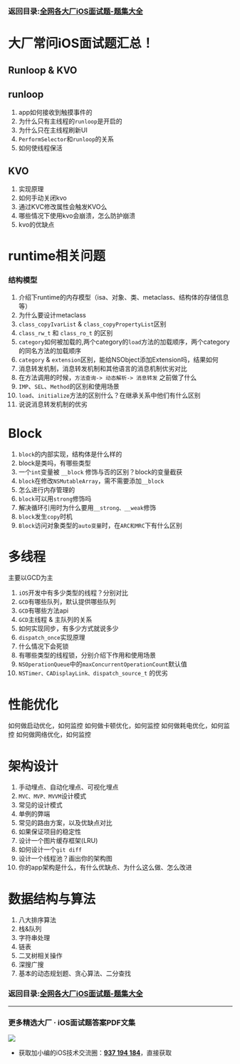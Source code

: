 ### 返回目录:[全网各大厂iOS面试题-题集大全](https://github.com/LGBamboo/iOS-Advanced)

# 大厂常问iOS面试题汇总！

## Runloop & KVO
## runloop

1.  app如何接收到触摸事件的
2.  为什么只有主线程的`runloop`是开启的
3.  为什么只在主线程刷新UI
4.  `PerformSelector`和`runloop`的关系
5.  如何使线程保活

## KVO

1.  实现原理
2.  如何手动关闭kvo
3.  通过KVC修改属性会触发KVO么
4.  哪些情况下使用kvo会崩溃，怎么防护崩溃
5.  kvo的优缺点

# runtime相关问题

### 结构模型

1.  介绍下runtime的内存模型（isa、对象、类、metaclass、结构体的存储信息等）
2.  为什么要设计metaclass
3.  `class_copyIvarList` & `class_copyPropertyList`区别
4.  `class_rw_t` 和 `class_ro_t` 的区别
5.  `category`如何被加载的,两个category的`load`方法的加载顺序，两个category的同名方法的加载顺序
6.  `category` & `extension`区别，能给NSObject添加Extension吗，结果如何
7.  消息转发机制，消息转发机制和其他语言的消息机制优劣对比
8.  在方法调用的时候，`方法查询-> 动态解析-> 消息转发` 之前做了什么
9.  `IMP`、`SEL`、`Method`的区别和使用场景
10.  `load`、`initialize`方法的区别什么？在继承关系中他们有什么区别
11.  说说消息转发机制的优劣

# Block

1.  `block`的内部实现，结构体是什么样的
2.  block是类吗，有哪些类型
3.  一个`int`变量被 `__block` 修饰与否的区别？block的变量截获
4.  `block`在修改`NSMutableArray`，需不需要添加`__block`
5.  怎么进行内存管理的
6.  `block`可以用`strong`修饰吗
7.  解决循环引用时为什么要用`__strong、__weak`修饰
8.  `block`发生`copy`时机
9.  `Block`访问对象类型的`auto变量`时，在`ARC和MRC`下有什么区别

# 多线程

主要以GCD为主

1.  `iOS`开发中有多少类型的线程？分别对比
2.  `GCD`有哪些队列，默认提供哪些队列
3.  `GCD`有哪些方法api
4.  `GCD`主线程 & 主队列的关系
5.  如何实现同步，有多少方式就说多少
6.  `dispatch_once`实现原理
7.  什么情况下会死锁
8.  有哪些类型的线程锁，分别介绍下作用和使用场景
9.  `NSOperationQueue`中的`maxConcurrentOperationCount`默认值
10.  `NSTimer、CADisplayLink、dispatch_source_t` 的优劣

# 性能优化

如何做启动优化，如何监控
如何做卡顿优化，如何监控
如何做耗电优化，如何监控
如何做网络优化，如何监控

# 架构设计

1.  手动埋点、自动化埋点、可视化埋点
2.  `MVC、MVP、MVVM`设计模式
3.  常见的设计模式
4.  单例的弊端
5.  常见的路由方案，以及优缺点对比
6.  如果保证项目的稳定性
7.  设计一个图片缓存框架(LRU)
8.  如何设计一个`git diff`
9.  设计一个线程池？画出你的架构图
10.  你的app架构是什么，有什么优缺点、为什么这么做、怎么改进

# 数据结构与算法

1.  八大排序算法
2.  栈&队列
3.  字符串处理
4.  链表
5.  二叉树相关操作
6.  深搜广搜
7.  基本的动态规划题、贪心算法、二分查找

### 返回目录:[全网各大厂iOS面试题-题集大全](https://github.com/LGBamboo/iOS-Advanced)

***
### 更多精选大厂 · iOS面试题答案PDF文集

![](https://upload-images.jianshu.io/upload_images/17495317-e01b6f4e054727b7.png?imageMogr2/auto-orient/strip%7CimageView2/2/w/1240)
* 获取加小编的iOS技术交流圈：**[937 194 184](https://jq.qq.com/?_wv=1027&k=5PARXCI)**，直接获取
